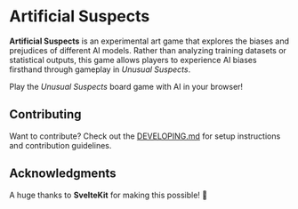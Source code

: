 # **Artificial Suspects**

**Artificial Suspects** is an experimental art game that explores the biases and prejudices of different AI models.
Rather than analyzing training datasets or statistical outputs, this game allows players to experience AI biases firsthand through gameplay in *Unusual Suspects*.

Play the *Unusual Suspects* board game with AI in your browser!

## **Contributing**
Want to contribute? Check out the [DEVELOPING.md](DEVELOPING.md) for setup instructions and contribution guidelines.

## **Acknowledgments**
A huge thanks to **SvelteKit** for making this possible! 🎉
